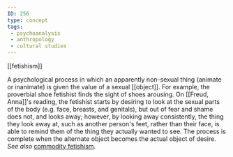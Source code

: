 ```yaml
---
ID: 256
type: concept
tags: 
 - psychoanalysis
 - anthropology
 - cultural studies
---
```


[[fetishism]]

 A psychological
process in which an apparently non-sexual thing (animate or inanimate)
is given the value of a sexual
[[object]]. For example, the
proverbial shoe fetishist finds the sight of shoes arousing. On
[[Freud, Anna]]'s reading, the
fetishist starts by desiring to look at the sexual parts of the body
(e.g. face, breasts, and genitals), but out of fear and shame does not,
and looks away; however, by looking away consistently, the thing they
look away at, such as another person's feet, rather than their face, is
able to remind them of the thing they actually wanted to see. The
process is complete when the alternate object becomes the actual object
of desire. *See also* [commodity
fetishism](#X307ad3b9289bba37c1de4c51e2d73beac76e8fe).
